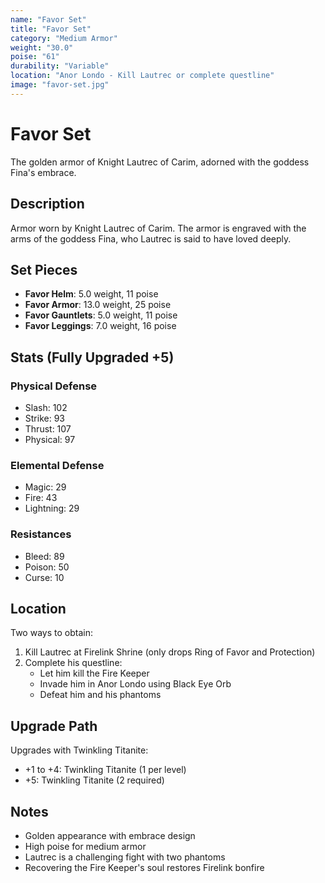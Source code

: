 ```yaml
---
name: "Favor Set"
title: "Favor Set"
category: "Medium Armor"
weight: "30.0"
poise: "61"
durability: "Variable"
location: "Anor Londo - Kill Lautrec or complete questline"
image: "favor-set.jpg"
---
```


# Favor Set

The golden armor of Knight Lautrec of Carim, adorned with the goddess Fina's embrace.

## Description

Armor worn by Knight Lautrec of Carim. The armor is engraved with the arms of the goddess Fina, who Lautrec is said to have loved deeply.

## Set Pieces

- **Favor Helm**: 5.0 weight, 11 poise
- **Favor Armor**: 13.0 weight, 25 poise
- **Favor Gauntlets**: 5.0 weight, 11 poise
- **Favor Leggings**: 7.0 weight, 16 poise

## Stats (Fully Upgraded +5)

### Physical Defense
- Slash: 102
- Strike: 93
- Thrust: 107
- Physical: 97

### Elemental Defense
- Magic: 29
- Fire: 43
- Lightning: 29

### Resistances
- Bleed: 89
- Poison: 50
- Curse: 10

## Location

Two ways to obtain:
1. Kill Lautrec at Firelink Shrine (only drops Ring of Favor and Protection)
2. Complete his questline:
   - Let him kill the Fire Keeper
   - Invade him in Anor Londo using Black Eye Orb
   - Defeat him and his phantoms

## Upgrade Path

Upgrades with Twinkling Titanite:
- +1 to +4: Twinkling Titanite (1 per level)
- +5: Twinkling Titanite (2 required)

## Notes

- Golden appearance with embrace design
- High poise for medium armor
- Lautrec is a challenging fight with two phantoms
- Recovering the Fire Keeper's soul restores Firelink bonfire